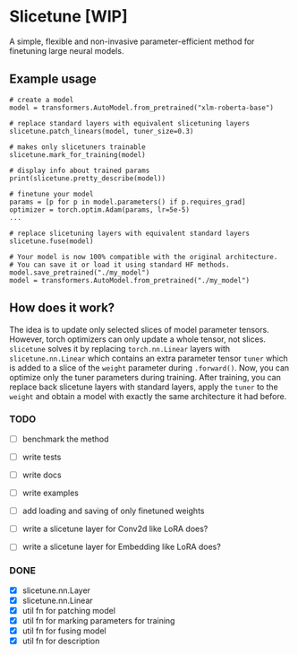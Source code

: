 # Slicetune [WIP]

A simple, flexible and non-invasive parameter-efficient method for finetuning large neural models.


## Example usage

```python3
# create a model
model = transformers.AutoModel.from_pretrained("xlm-roberta-base")

# replace standard layers with equivalent slicetuning layers
slicetune.patch_linears(model, tuner_size=0.3)

# makes only slicetuners trainable
slicetune.mark_for_training(model)

# display info about trained params
print(slicetune.pretty_describe(model))

# finetune your model
params = [p for p in model.parameters() if p.requires_grad]
optimizer = torch.optim.Adam(params, lr=5e-5)
...

# replace slicetuning layers with equivalent standard layers
slicetune.fuse(model)

# Your model is now 100% compatible with the original architecture.
# You can save it or load it using standard HF methods.
model.save_pretrained("./my_model")
model = transformers.AutoModel.from_pretrained("./my_model")
```

## How does it work?

The idea is to update only selected slices of model parameter tensors. However, torch optimizers can only update a whole tensor, not slices. `slicetune` solves it by replacing `torch.nn.Linear` layers with `slicetune.nn.Linear` which contains an extra parameter tensor `tuner` which is added to a slice of the `weight` parameter during `.forward()`. Now, you can optimize only the tuner parameters during training. After training, you can replace back slicetune layers with standard layers, apply the `tuner` to the `weight` and obtain a model with exactly the same architecture it had before.


### TODO

- [ ] benchmark the method
- [ ] write tests
- [ ] write docs
- [ ] write examples
- [ ] add loading and saving of only finetuned weights
- [ ] write a slicetune layer for Conv2d like LoRA does?
- [ ] write a slicetune layer for Embedding like LoRA does?


### DONE
- [x] slicetune.nn.Layer
- [x] slicetune.nn.Linear
- [x] util fn for patching model
- [x] util fn for marking parameters for training
- [x] util fn for fusing model
- [x] util fn for description
